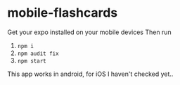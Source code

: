 # mobile-flashcards

Get your expo installed on your mobile devices
Then run

1. `npm i`
2. `npm audit fix`
3. `npm start`

This app works in android, for iOS I haven't checked yet..
